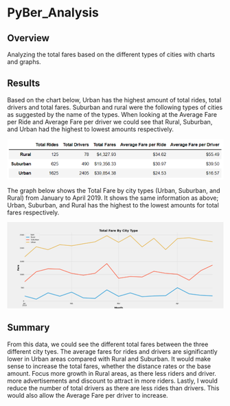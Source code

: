 # PyBer_Analysis

## Overview
Analyzing the total fares based on the different types of cities with charts and graphs. 

## Results
Based on the chart below, Urban has the highest amount of total rides, total drivers and total fares. Suburban and rural were the following types of cities as suggested by the name of the types. When looking at the Average Fare per Ride and Average Fare per driver we could see that Rural, Suburban, and Urban had the highest to lowest amounts respectively. 

![PyBer_fare_chart](/Resources/PyBer_fare_chart.png)

The graph below shows the Total Fare by city types (Urban, Suburban, and Rural) from January to April 2019. It shows the same information as above; Urban, Suburban, and Rural has the highest to the lowest amounts for total fares respectively. 

![PyBer_fare_chart](/Resources/PyBer_fare_summary.png)

## Summary
From this data, we could see the different total fares between the three different city tyes. The average fares for rides and drivers are significantly lower in Urban areas compared with Rural and Suburban. It would make sense to increase the total fares, whether the distance rates or the base amount. Focus more growth in Rural areas, as there less riders and driver. more advertisements and discount to attract in more riders. Lastly, I would reduce the number of total drivers as there are less rides than drivers. This would also allow the Average Fare per driver to increase.  
